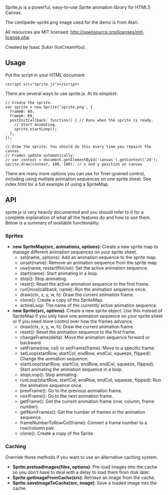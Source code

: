 Sprite.js is a powerful, easy-to-use Sprite animation library for HTML5 Canvas.

The centipede-sprite.png image used for the demo is from Atari.

All resources are MIT licensed: http://opensource.org/licenses/mit-license.php

Created by Isaac Sukin (IceCreamYou).


Usage
------

Put the script in your HTML document:

    <script src="sprite.js"></script>

There are several ways to use sprite.js. At its simplest:

    // Create the sprite.
    var sprite = new Sprite('sprite.png', {
      frameW: 60,
      frameH: 60,
      postInitCallback: function() { // Runs when the sprite is ready.
        // Start animating.
        sprite.startLoop();
      },
    });
    
    // Draw the sprite. You should do this every time you repaint the canvas.
    // Frames update automatically.
    // var context = document.getElementById('canvas').getContext('2d');
    sprite.draw(context, 100, 100); // x and y position on canvas

There are many more options you can use for finer-grained control, including
using multiple animation sequences on one sprite sheet. See index.html for a
full example of using a SpriteMap.


API
---

sprite.js is very heavily documented and you should refer to it for a complete
explanation of what all the features do and how to use them. Below is a summary
of available functionality.

### Sprites

- **new SpriteMap(src, animations, options)**: Create a new sprite map to
  manage different animation sequences on your sprite sheet.
    - set(name, options): Add an animation sequence to the sprite map.
    - unset(name): Remove an animation sequence from the sprite map.
    - use(name, restartIfInUse): Set the active animation sequence.
    - start(name): Start animating in a loop.
    - stop(): Stop animating.
    - reset(): Reset the active animation sequence to the first frame.
    - runOnce(callback, name): Run the animation sequence once.
    - draw(ctx, x, y, w, h): Draw the current animation frame.
    - clone(): Create a copy of the SpriteMap.
    - activeLoop: The name of the currently active animation sequence.
- **new Sprite(src, options)**: Create a new sprite object. Use this instead of
  SpriteMap if you only have one animation sequence on your sprite sheet or if
  you need more control over how the frames advance.
    - draw(ctx, x, y, w, h): Draw the current animation frame.
    - reset(): Reset the animation sequence to the first frame.
    - changeFrame(delta): Move the animation sequence forward or backward.
    - setFrame(row, col) or setFrame(frame): Move to a specific frame.
    - setLoop(startRow, startCol, endRow, endCol, squeeze, flipped): Change the
      animation sequence.
    - startLoop(startRow, startCol, endRow, endCol, squeeze, flipped): Start
      animating the animation sequence in a loop.
    - stopLoop(): Stop animating.
    - runLoop(startRow, startCol, endRow, endCol, squeeze, flipped): Run the
      animation sequence once.
    - prevFrame(): Go to the previous animation frame.
    - nextFrame(): Go to the next animation frame.
    - getFrame(): Get the current animation frame (row, column, frame number).
    - getNumFrames(): Get the number of frames in the animation sequence.
    - frameNumberToRowCol(frame): Convert a frame number to a row/column pair.
    - clone(): Create a copy of the Sprite.

### Caching

Override these methods if you want to use an alternative caching system.

- **Sprite.preloadImages(files, options)**: Pre-load images into the cache so
  you don't have to deal with a delay to load them from disk later.
- **Sprite.getImageFromCache(src)**: Retrieve an image from the cache.
- **Sprite.saveImageToCache(src, image)**: Save a loaded image into the cache.

